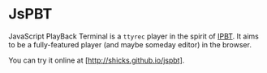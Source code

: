 # JsPBT

JavaScript PlayBack Terminal is a `ttyrec` player in the spirit of
[IPBT].  It aims to be a fully-featured player (and maybe someday
editor) in the browser.

[IPBT]: http://www.chiark.greenend.org.uk/~sgtatham/ipbt/

You can try it online at [http://shicks.github.io/jspbt].
